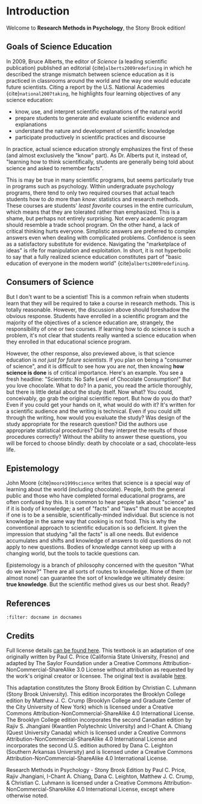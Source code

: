 # Introduction

Welcome to **Research Methods in Psychology**, the Stony Brook edition!

## Goals of Science Education

In 2009, Bruce Alberts, the editor of _Science_ (a leading scientific publication) published an editorial {cite}`alberts2009redefining` in which he described the strange mismatch between science education as it is practiced in classrooms around the world and the way one would educate future scientists.  Citing a report by the U.S. National Academies {cite}`national2007taking`, he highlights four learning objectives of any science education:

- know, use, and interpret scientific explanations of the natural world
- prepare students to generate and evaluate scientific evidence and explanations
- understand the nature and development of scientific knowledge
- participate productively in scientific practices and discourse

In practice, actual science education strongly emphasizes the first of these (and almost exclusively the "know" part).  As Dr. Alberts put it, instead of, "learning how to think scientifically, students are generally being told about science and asked to remember facts".

This is may be true in many scientific programs, but seems particularly true in programs such as psychology.  Within undergraduate psychology programs, there tend to only two required courses that actual teach students how to _do_ more than _know_: statistics and research methods.  These courses are students' _least favorite_ courses in the entire curriculum, which means that they are tolerated rather than emphasized.  This is a shame, but perhaps not entirely surprising.  Not every academic program should resemble a trade school program.  On the other hand, a lack of critical thinking hurts everyone.  Simplistic answers are preferred to complex answers even when dealing with complicated problems.  Confidence is seen as a satisfactory substitute for evidence.  Navigating the "marketplace of ideas" is rife for manipulation and exploitation.  In short, it is not hyperbolic to say that a fully realized science education constitutes part of "basic education of everyone in the modern world" {cite}`alberts2009redefining`.

## Consumers of Science

But I don't want to be a scientist!  This is a common refrain when students learn that they will be required to take a course in research methods.  This is totally reasonable.  However, the discussion above should foreshadow the obvious response.  Students have enrolled in a scientific program and the majority of the objectives of a science education are, strangely, the responsibility of one or two courses.  If learning how to do science is such a problem, it's not clear that students really wanted a science education when they enrolled in that educational science program.

However, the other response, also previewed above, is that science education is _not just for future scientists_.  If you plan on being a "consumer of science", and it is difficult to see how you are _not_, then knowing **how science is done** is of critical importance.  Here's an example.  You see a fresh headline: "Scientists: No Safe Level of Chocolate Consumption!"  But you love chocolate.  What to do?  In a panic, you read the article thoroughly, but there is little detail about the study itself.  Now what?  You could, conceivably, go grab the original scientific report.  But how do you do that?  Even if you could get your hands on it, what would do with it?  It's written for a scientific audience and the writing is technical.  Even if you could sift through the writing, how would you evaluate the study?  Was design of the study appropriate for the research question?  Did the authors use appropriate statistical procedures?  Did they interpret the results of those procedures correctly?  Without the ability to answer these questions, you will be forced to choose blindly: death by chocolate or a sad, chocolate-less life.

## Epistemology

John Moore {cite}`moore1999science` writes that science is a special way of learning about the world (including chocolate).  People, both the general public and those who have completed formal educational programs, are often confused by this.  It is common to hear people talk about "science" as if it is body of knowledge; a set of "facts" and "laws" that must be accepted if one is to be a sensible, scientifically-minded individual.  But science is not knowledge in the same way that cooking is not food.  This is why the conventional approach to scientific education is so deficient.  It given the impression that studying "all the facts" is all one needs.  But evidence accumulates and shifts and knowledge of answers to old questions do not apply to new questions.  Bodies of knowledge cannot keep up with a changing world, but the tools to tackle questions can.

Epistemology is a branch of philosophy concerned with the quesiton "What do we know?"  There are all sorts of routes to knowledge.  None of them (or almost none) can guarantee the sort of knowledge we ultimately desire: **true knowledge**.  But the scientific method gives us our best shot.  Ready?


## References

```{bibliography} ./content/bibliography.bib
:filter: docname in docnames
```

## Credits

Full license details [can be found here](./LICENSE.md).  This textbook is an adaptation of one originally written by Paul C. Price (California State University, Fresno) and adapted by The Saylor Foundation under a Creative Commons Attribution-NonCommercial-ShareAlike 3.0 License without attribution as requested by the work's original creator or licensee. The original text is available [here](https://www.saylor.org/books/).

This adaptation constitutes the Stony Brook Edition by Christian C. Luhmann (Stony Brook University).  This edition incorporates the Brooklyn College edition by Matthew J. C. Crump (Brooklyn College and Graduate Center of the City University of New York) which is licensed under a Creative Commons Attribution-NonCommercial-ShareAlike 4.0 International License.  The Brooklyn College edition incorporates the second Canadian edition by Rajiv S. Jhangiani (Kwantlen Polytechnic University) and I-Chant A. Chiang (Quest University Canada) which is licensed under a Creative Commons Attribution-NonCommercial-ShareAlike 4.0 International License and incorporates the second U.S. edition authored by Dana C. Leighton (Southern Arkansas University) and is licensed under a Creative Commons Attribution-NonCommercial-ShareAlike 4.0 International License. 

Research Methods in Psychology - Stony Brook Edition by Paul C. Price, Rajiv Jhangiani, I-Chant A. Chiang, Dana C. Leighton, Matthew J. C. Crump, & Christian C. Luhmann is licensed under a Creative Commons Attribution-NonCommercial-ShareAlike 4.0 International License, except where otherwise noted.
